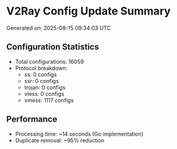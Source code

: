 # V2Ray Config Update Summary
Generated on: 2025-08-15 09:34:03 UTC

## Configuration Statistics
- Total configurations: 16059
- Protocol breakdown:
  - ss: 0 configs
  - ssr: 0 configs
  - trojan: 0 configs
  - vless: 0 configs
  - vmess: 1117 configs

## Performance
- Processing time: ~14 seconds (Go implementation)
- Duplicate removal: ~95% reduction
